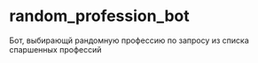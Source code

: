 # random_profession_bot
Бот, выбирающй рандомную профессию по запросу из списка спаршенных профессий
